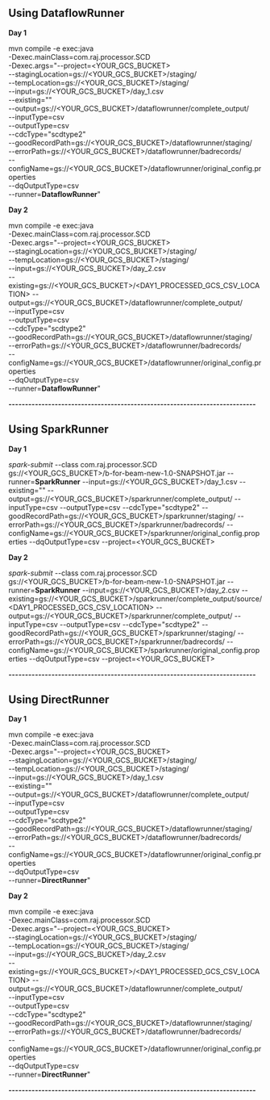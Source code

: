 


## Using DataflowRunner

**Day 1**

mvn compile -e exec:java \
 -Dexec.mainClass=com.raj.processor.SCD \
      -Dexec.args="--project=<YOUR_GCS_BUCKET> \
      --stagingLocation=gs://<YOUR_GCS_BUCKET>/staging/ \
      --tempLocation=gs://<YOUR_GCS_BUCKET>/staging/ \
      --input=gs://<YOUR_GCS_BUCKET>/day_1.csv \
      --existing="" \
  	  --output=gs://<YOUR_GCS_BUCKET>/dataflowrunner/complete_output/  \
      --inputType=csv \
      --outputType=csv  \
      --cdcType="scdtype2" \
      --goodRecordPath=gs://<YOUR_GCS_BUCKET>/dataflowrunner/staging/ \
      --errorPath=gs://<YOUR_GCS_BUCKET>/dataflowrunner/badrecords/ \
      --configName=gs://<YOUR_GCS_BUCKET>/dataflowrunner/original_config.properties \
      --dqOutputType=csv \
      --runner=**DataflowRunner**"

**Day 2**
 
 mvn compile -e exec:java \
 -Dexec.mainClass=com.raj.processor.SCD \
      -Dexec.args="--project=<YOUR_GCS_BUCKET> \
      --stagingLocation=gs://<YOUR_GCS_BUCKET>/staging/ \
      --tempLocation=gs://<YOUR_GCS_BUCKET>/staging/ \
      --input=gs://<YOUR_GCS_BUCKET>/day_2.csv \
      --existing=gs://<YOUR_GCS_BUCKET>/<DAY1_PROCESSED_GCS_CSV_LOCATION>
  	  --output=gs://<YOUR_GCS_BUCKET>/dataflowrunner/complete_output/  \
      --inputType=csv \
      --outputType=csv  \
      --cdcType="scdtype2" \
      --goodRecordPath=gs://<YOUR_GCS_BUCKET>/dataflowrunner/staging/ \
      --errorPath=gs://<YOUR_GCS_BUCKET>/dataflowrunner/badrecords/ \
      --configName=gs://<YOUR_GCS_BUCKET>/dataflowrunner/original_config.properties \
      --dqOutputType=csv \
      --runner=**DataflowRunner**"


**---------------------------------------------------------------------------**

## Using SparkRunner
     
**Day 1**

*spark-submit* --class com.raj.processor.SCD gs://<YOUR_GCS_BUCKET>/b-for-beam-new-1.0-SNAPSHOT.jar --runner=**SparkRunner** --input=gs://<YOUR_GCS_BUCKET>/day_1.csv --existing="" --output=gs://<YOUR_GCS_BUCKET>/sparkrunner/complete_output/ --inputType=csv --outputType=csv --cdcType="scdtype2" --goodRecordPath=gs://<YOUR_GCS_BUCKET>/sparkrunner/staging/ --errorPath=gs://<YOUR_GCS_BUCKET>/sparkrunner/badrecords/ --configName=gs://<YOUR_GCS_BUCKET>/sparkrunner/original_config.properties --dqOutputType=csv --project=<YOUR_GCS_BUCKET>

**Day 2**

*spark-submit* --class com.raj.processor.SCD gs://<YOUR_GCS_BUCKET>/b-for-beam-new-1.0-SNAPSHOT.jar --runner=**SparkRunner** --input=gs://<YOUR_GCS_BUCKET>/day_2.csv --existing=gs://<YOUR_GCS_BUCKET>/sparkrunner/complete_output/source/<DAY1_PROCESSED_GCS_CSV_LOCATION> --output=gs://<YOUR_GCS_BUCKET>/sparkrunner/complete_output/ --inputType=csv --outputType=csv --cdcType="scdtype2" --goodRecordPath=gs://<YOUR_GCS_BUCKET>/sparkrunner/staging/ --errorPath=gs://<YOUR_GCS_BUCKET>/sparkrunner/badrecords/ --configName=gs://<YOUR_GCS_BUCKET>/sparkrunner/original_config.properties --dqOutputType=csv --project=<YOUR_GCS_BUCKET>


**---------------------------------------------------------------------------**

## Using DirectRunner

**Day 1**

mvn compile -e exec:java \
 -Dexec.mainClass=com.raj.processor.SCD \
      -Dexec.args="--project=<YOUR_GCS_BUCKET> \
      --stagingLocation=gs://<YOUR_GCS_BUCKET>/staging/ \
      --tempLocation=gs://<YOUR_GCS_BUCKET>/staging/ \
      --input=gs://<YOUR_GCS_BUCKET>/day_1.csv \
      --existing="" \
  	  --output=gs://<YOUR_GCS_BUCKET>/dataflowrunner/complete_output/  \
      --inputType=csv \
      --outputType=csv  \
      --cdcType="scdtype2" \
      --goodRecordPath=gs://<YOUR_GCS_BUCKET>/dataflowrunner/staging/ \
      --errorPath=gs://<YOUR_GCS_BUCKET>/dataflowrunner/badrecords/ \
      --configName=gs://<YOUR_GCS_BUCKET>/dataflowrunner/original_config.properties \
      --dqOutputType=csv \
      --runner=**DirectRunner**"

**Day 2**
 
 mvn compile -e exec:java \
 -Dexec.mainClass=com.raj.processor.SCD \
      -Dexec.args="--project=<YOUR_GCS_BUCKET> \
      --stagingLocation=gs://<YOUR_GCS_BUCKET>/staging/ \
      --tempLocation=gs://<YOUR_GCS_BUCKET>/staging/ \
      --input=gs://<YOUR_GCS_BUCKET>/day_2.csv \
      --existing=gs://<YOUR_GCS_BUCKET>/<DAY1_PROCESSED_GCS_CSV_LOCATION>
  	  --output=gs://<YOUR_GCS_BUCKET>/dataflowrunner/complete_output/  \
      --inputType=csv \
      --outputType=csv  \
      --cdcType="scdtype2" \
      --goodRecordPath=gs://<YOUR_GCS_BUCKET>/dataflowrunner/staging/ \
      --errorPath=gs://<YOUR_GCS_BUCKET>/dataflowrunner/badrecords/ \
      --configName=gs://<YOUR_GCS_BUCKET>/dataflowrunner/original_config.properties \
      --dqOutputType=csv \
      --runner=**DirectRunner**"

**---------------------------------------------------------------------------**
